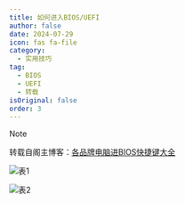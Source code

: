 ```yaml
---
title: 如何进入BIOS/UEFI
author: false
date: 2024-07-29
icon: fas fa-file
category:
  - 实用技巧
tag:
  - BIOS
  - UEFI
  - 转载
isOriginal: false
order: 3
---
```


> [!note]
> 转载自阁主博客：[各品牌电脑进BIOS快捷键大全](https://www.mainblog.cn/66.html)

![表1](https://ooo.0x0.ooo/2024/07/29/OR9H1U.jpg)

![表2](https://ooo.0x0.ooo/2024/07/29/OR94wp.jpg)
